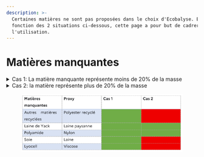 ```yaml
---
description: >-
  Certaines matières ne sont pas proposées dans le choix d'Ecobalyse. En
  fonction des 2 situations ci-dessous, cette page a pour but de cadrer
  l'utilisation.
---
```


# Matières manquantes



<details>

<summary>Cas 1: La matière manquante représente moins de 20% de la masse</summary>

Choix d’une autre matière en suivant le tableau de correspondance

</details>

<details>

<summary>Cas 2: la matière représente plus de 20% de la masse</summary>

1. Proxi acceptable: tableau​ de correspondance
2. Proxi non acceptable: impossible de scorer le produit

</details>

<figure><img src="../../../.gitbook/assets/image (357).png" alt=""><figcaption></figcaption></figure>
